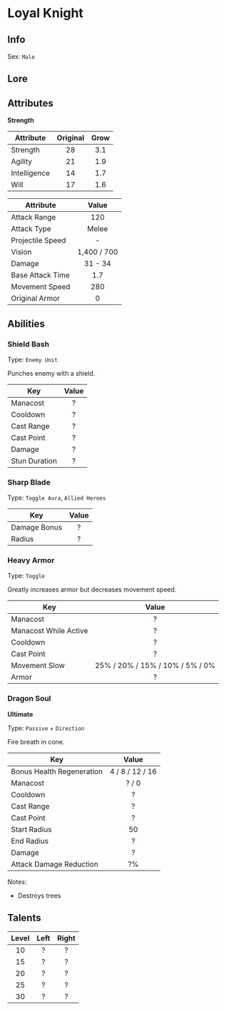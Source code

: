 # Loyal Knight

## Info
Sex: `Male`



## Lore

## Attributes

**Strength**

|  Attribute   | Original | Grow |
|--------------|:--------:|:----:|
| Strength     |    28    | 3.1  |
| Agility      |    21    | 1.9  |
| Intelligence |    14    | 1.7  |
| Will         |    17    | 1.6  |


|    Attribute     |    Value    |
|------------------|:-----------:|
| Attack Range     |     120     |
| Attack Type      |    Melee    |
| Projectile Speed |      -      |
| Vision           | 1,400 / 700 |
| Damage           |   31 - 34   |
| Base Attack Time |     1.7     |
| Movement Speed   |     280     |
| Original Armor   |      0      |

## Abilities

### Shield Bash

Type: `Enemy Unit`

Punches enemy with a shield.

| Key | Value |
|-----|:-----:|
| Manacost | ? |
| Cooldown | ? |
| Cast Range | ? |
| Cast Point | ? |
| Damage | ? |
| Stun Duration | ? |

### Sharp Blade

Type: `Toggle Aura`, `Allied Heroes`



| Key | Value |
|-----|:-----:|
| Damage Bonus | ? |
| Radius | ? |

### Heavy Armor

Type: `Toggle`

Greatly increases armor but decreases movement speed.

| Key | Value |
|-----|:-----:|
| Manacost | ? |
| Manacost While Active | ? |
| Cooldown | ? |
| Cast Point | ? |
| Movement Slow | 25% / 20% / 15% / 10% / 5% / 0% |
| Armor | ? |

### Dragon Soul
**__Ultimate__**

Type: `Passive` + `Direction`

Fire breath in cone.

| Key | Value |
|-----|:-----:|
| Bonus Health Regeneration | 4 / 8 / 12 / 16 |
| Manacost | ? / 0 |
| Cooldown | ? |
| Cast Range | ? |
| Cast Point | ? |
| Start Radius | 50 |
| End Radius | ? |
| Damage | ? |
| Attack Damage Reduction | ?% |

Notes:
- Destroys trees

## Talents

| Level | Left | Right |
|:-----:|:----:|:-----:|
| 10 | ? | ? |
| 15 | ? | ? |
| 20 | ? | ? |
| 25 | ? | ? |
| 30 | ? | ? |
